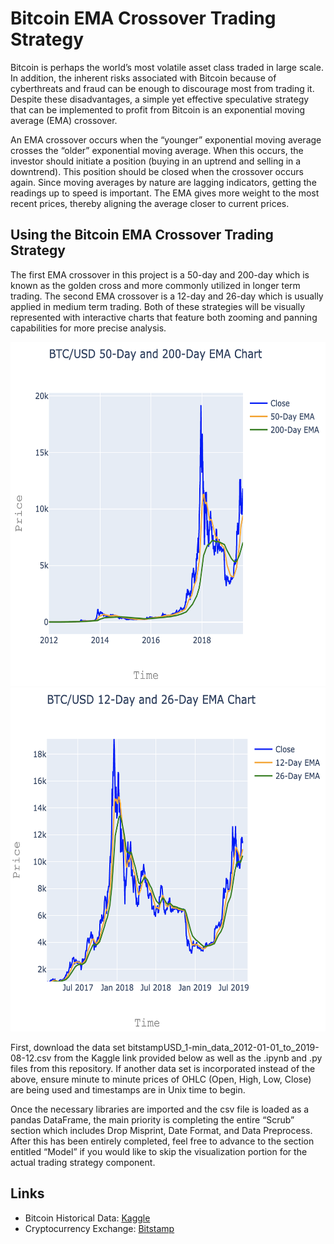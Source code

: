 # Bitcoin EMA Crossover Trading Strategy
Bitcoin is perhaps the world’s most volatile asset class traded in large scale.  In addition, the inherent risks associated with Bitcoin because of cyberthreats and fraud can be enough to discourage most from trading it.  Despite these disadvantages, a simple yet effective speculative strategy that can be implemented to profit from Bitcoin is an exponential moving average (EMA) crossover.

An EMA crossover occurs when the “younger” exponential moving average crosses the “older” exponential moving average.  When this occurs, the investor should initiate a position (buying in an uptrend and selling in a downtrend).  This position should be closed when the crossover occurs again.  Since moving averages by nature are lagging indicators, getting the readings up to speed is important.  The EMA gives more weight to the most recent prices, thereby aligning the average closer to current prices.

## Using the Bitcoin EMA Crossover Trading Strategy
The first EMA crossover in this project is a 50-day and 200-day which is known as the golden cross and more commonly utilized in longer term trading.  The second EMA crossover is a 12-day and 26-day which is usually applied in medium term trading.  Both of these strategies will be visually represented with interactive charts that feature both zooming and panning capabilities for more precise analysis.

<p align="center">
<img src="images/Screen Shot 2019-11-09 at 5.45.15 PM.png" width="650" height="550">
<img src="images/Screen Shot 2019-11-09 at 5.47.25 PM.png" width="650" height="550">
</p>

First, download the data set bitstampUSD_1-min_data_2012-01-01_to_2019-08-12.csv from the Kaggle link provided below as well as the .ipynb and .py files from this repository.  If another data set is incorporated instead of the above, ensure minute to minute prices of OHLC (Open, High, Low, Close) are being used and timestamps are in Unix time to begin.

Once the necessary libraries are imported and the csv file is loaded as a pandas DataFrame, the main priority is completing the entire “Scrub” section which includes Drop Misprint, Date Format, and Data Preprocess.  After this has been entirely completed, feel free to advance to the section entitled “Model” if you would like to skip the visualization portion for the actual trading strategy component.

## Links
* Bitcoin Historical Data: [Kaggle](https://www.kaggle.com/mczielinski/bitcoin-historical-data/data)
* Cryptocurrency Exchange: [Bitstamp](https://www.bitstamp.net/)
